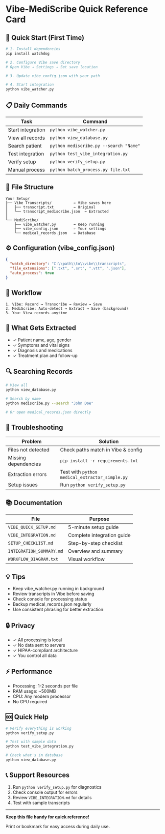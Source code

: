 # Vibe-MediScribe Quick Reference Card

## 🚀 Quick Start (First Time)

```bash
# 1. Install dependencies
pip install watchdog

# 2. Configure Vibe save directory
# Open Vibe → Settings → Set save location

# 3. Update vibe_config.json with your path

# 4. Start integration
python vibe_watcher.py
```

## 📋 Daily Commands

| Task | Command |
|------|---------|
| Start integration | `python vibe_watcher.py` |
| View all records | `python view_database.py` |
| Search patient | `python mediscribe.py --search "Name"` |
| Test integration | `python test_vibe_integration.py` |
| Verify setup | `python verify_setup.py` |
| Manual process | `python batch_process.py file.txt` |

## 📁 File Structure

```
Your Setup/
├── Vibe Transcripts/          ← Vibe saves here
│   ├── transcript.txt         ← Original
│   └── transcript_mediscribe.json  ← Extracted
│
└── MediScribe/
    ├── vibe_watcher.py        ← Keep running
    ├── vibe_config.json       ← Your settings
    └── medical_records.json   ← Database
```

## ⚙️ Configuration (vibe_config.json)

```json
{
  "watch_directory": "C:\\path\\to\\vibe\\transcripts",
  "file_extensions": [".txt", ".srt", ".vtt", ".json"],
  "auto_process": true
}
```

## 🔄 Workflow

```
1. Vibe: Record → Transcribe → Review → Save
2. MediScribe: Auto-detect → Extract → Save (background)
3. You: View records anytime
```

## 🎯 What Gets Extracted

- ✓ Patient name, age, gender
- ✓ Symptoms and vital signs
- ✓ Diagnosis and medications
- ✓ Treatment plan and follow-up

## 🔍 Searching Records

```bash
# View all
python view_database.py

# Search by name
python mediscribe.py --search "John Doe"

# Or open medical_records.json directly
```

## 🐛 Troubleshooting

| Problem | Solution |
|---------|----------|
| Files not detected | Check paths match in Vibe & config |
| Missing dependencies | `pip install -r requirements.txt` |
| Extraction errors | Test with `python medical_extractor_simple.py` |
| Setup issues | Run `python verify_setup.py` |

## 📚 Documentation

| File | Purpose |
|------|---------|
| `VIBE_QUICK_SETUP.md` | 5-minute setup guide |
| `VIBE_INTEGRATION.md` | Complete integration guide |
| `SETUP_CHECKLIST.md` | Step-by-step checklist |
| `INTEGRATION_SUMMARY.md` | Overview and summary |
| `WORKFLOW_DIAGRAM.txt` | Visual workflow |

## 💡 Tips

- Keep vibe_watcher.py running in background
- Review transcripts in Vibe before saving
- Check console for processing status
- Backup medical_records.json regularly
- Use consistent phrasing for better extraction

## 🔒 Privacy

- ✓ All processing is local
- ✓ No data sent to servers
- ✓ HIPAA-compliant architecture
- ✓ You control all data

## ⚡ Performance

- Processing: 1-2 seconds per file
- RAM usage: ~500MB
- CPU: Any modern processor
- No GPU required

## 🆘 Quick Help

```bash
# Verify everything is working
python verify_setup.py

# Test with sample data
python test_vibe_integration.py

# Check what's in database
python view_database.py
```

## 📞 Support Resources

1. Run `python verify_setup.py` for diagnostics
2. Check console output for errors
3. Review `VIBE_INTEGRATION.md` for details
4. Test with sample transcripts

---

**Keep this file handy for quick reference!**

Print or bookmark for easy access during daily use.
